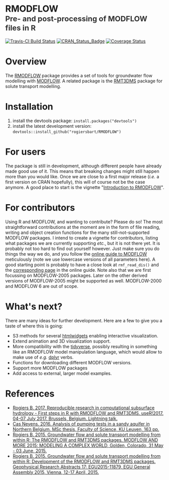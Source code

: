 RMODFLOW<br><small><font color="#333333">Pre- and post-processing of MODFLOW files in R</font></small>
======================================================================================================

[![Travis-CI Build Status](https://travis-ci.org/rogiersbart/RMODFLOW.svg?branch=master)](https://travis-ci.org/rogiersbart/RMODFLOW)
[![CRAN_Status_Badge](http://www.r-pkg.org/badges/version/RMODFLOW)](https://cran.r-project.org/package=RMODFLOW)
[![Coverage Status](https://img.shields.io/codecov/c/github/rogiersbart/RMODFLOW/master.svg)](https://codecov.io/github/rogiersbart/RMODFLOW?branch=master)

# Overview

The [RMODFLOW](https://rogiersbart.github.io/RMODFLOW/) package provides a set of tools for groundwater flow modelling with [MODFLOW](https://water.usgs.gov/ogw/modflow/). A related package is the [RMT3DMS](https://rogiersbart.github.io/RMT3DMS/) package for solute transport modelling.

# Installation

1. install the devtools package: `install.packages("devtools")`
2. install the latest development version: `devtools::install_github("rogiersbart/RMODFLOW")`

# For users

The package is still in development, although different people have already made good use of it. This means that breaking changes might still happen more than you would like. Once we are close to a first major release (*i.e.* a first version on CRAN hopefully), this will of course not be the case anymore. A good place to start is the vignette "[Introduction to RMODFLOW](https://rogiersbart.github.io/RMODFLOW/articles/RMODFLOW.html)".

# For contributors

Using R and MODFLOW, and wanting to contribute? Please do so! The most straightforward contributions at the moment are in the form of file reading, writing and object creation functions for the many still-not-supported MODFLOW packages. I intend to create a vignette for contributors, listing what packages we are currently supporting *etc.*, but it is not there yet. It is probably not too hard to find out yourself however. Just make sure you do things the way we do, and you follow the [online guide to MODFLOW](https://water.usgs.gov/nrp/gwsoftware/modflow2000/MFDOC/) meticulously (note we use lowercase versions of all parameters here). A good starting point is probably to have a close look at `rmf_read_dis()` and the [corresponding page](https://water.usgs.gov/nrp/gwsoftware/modflow2000/MFDOC/index.html?dis.htm) in the online guide. Note also that we are first focussing on MODFLOW-2005 packages. Later on the other derived versions of MODFLOW-2005 might be supported as well. MODFLOW-2000 and MODFLOW 6 are out of scope.

# What's next?

There are many ideas for further development. Here are a few to give you a taste of where this is going:

- S3 methods for several [htmlwidgets](http://www.htmlwidgets.org/) enabling interactive visualization.
- Extend animation and 3D visualization support.
- More compatibility with the [tidyverse](http://tidyverse.org/), possibly resulting in something like an RMODFLOW model manipulation language, which would allow to make use of *e.g.* [dplyr](http://dplyr.tidyverse.org/) verbs.
- Functions for downloading different MODFLOW versions.
- Support more MODFLOW packages
- Add access to external, larger model examples.

# References

* [Rogiers B. 2017. Reproducible research in computational subsurface hydrology - First steps in R with RMODFLOW and RMT3DMS. useR!2017. 04-07 July 2017. Brussels, Belgium. Lightning talk.](https://rogiersbart.github.io/science-output.html#18917351)
* [Cas Neyens. 2016. Analysis of pumping tests in a sandy aquifer in Northern Belgium. MSc thesis, Faculty of Science, KU Leuven, 163 pp.](https://rogiersbart.github.io/science-output.html#13416953)
* [Rogiers B. 2015. Groundwater flow and solute transport modelling from within R: The RMODFLOW and RMT3DMS packages. MODFLOW AND MORE 2015: MODELING A COMPLEX WORLD, Golden, Colorado, 31 May - 03 June, 2015.](https://rogiersbart.github.io/science-output.html#26516586)
* [Rogiers B. 2015. Groundwater flow and solute transport modelling from within R: Development of the RMODFLOW and RMT3DMS packages. Geophysical Research Abstracts 17: EGU2015-11879, EGU General Assembly 2015, Vienna, 12-17 April, 2015.](https://rogiersbart.github.io/science-output.html#25516537)